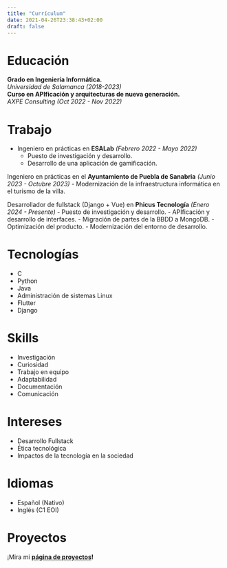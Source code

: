 ```yaml
---
title: "Currículum"
date: 2021-04-26T23:38:43+02:00
draft: false
---
```


# Educación

**Grado en Ingeniería Informática.**  
*Universidad de Salamanca (2018-2023)*   
**Curso en APIficación y arquitecturas de nueva generación.**  
*AXPE Consulting (Oct 2022 - Nov 2022)*

# Trabajo

- Ingeniero en prácticas en **ESALab** *(Febrero 2022 - Mayo 2022)*
    - Puesto de investigación y desarrollo.
    - Desarrollo de una aplicación de gamificación.

Ingeniero en prácticas en el **Ayuntamiento de Puebla de Sanabria** *(Junio 2023 - Octubre 2023)*
    - Modernización de la infraestructura informática en el turismo de la villa.

Desarrollador de fullstack (Django + Vue) en **Phicus Tecnología** *(Enero 2024 - Presente)*
    - Puesto de investigación y desarrollo.
    - APIficación y desarrollo de interfaces.
    - Migración de partes de la BBDD a MongoDB.
    - Optimización del producto.
    - Modernización del entorno de desarrollo.

# Tecnologías

- C
- Python
- Java
- Administración de sistemas Linux 
- Flutter
- Django

# Skills

- Investigación
- Curiosidad
- Trabajo en equipo
- Adaptabilidad
- Documentación
- Comunicación

# Intereses

- Desarrollo Fullstack
- Ética tecnológica
- Impactos de la tecnología en la sociedad

# Idiomas

- Español (Nativo)
- Inglés (C1 EOI)

# Proyectos

¡Mira mi **[página de proyectos](/es/projects)!**